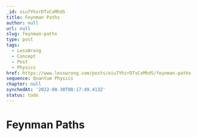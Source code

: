 ```yaml
---
_id: oiu7YhzrDTvCxMhdS
title: Feynman Paths
author: null
url: null
slug: feynman-paths
type: post
tags:
  - LessWrong
  - Concept
  - Post
  - Physics
href: https://www.lesswrong.com/posts/oiu7YhzrDTvCxMhdS/feynman-paths
sequence: Quantum Physics
chapter: null
synchedAt: '2022-08-30T08:17:49.413Z'
status: todo
---
```


# Feynman Paths
